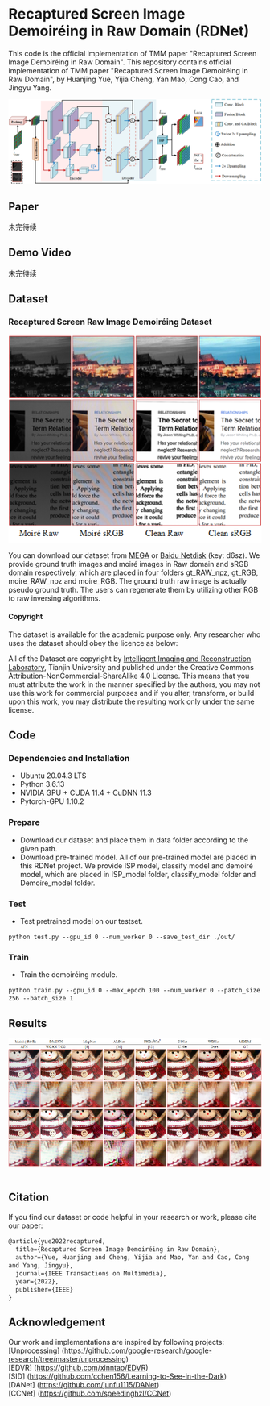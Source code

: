 # Recaptured Screen Image Demoiréing in Raw Domain (RDNet)
This code is the official implementation of TMM paper "Recaptured Screen Image Demoiréing in Raw Domain".
This repository contains official implementation of TMM paper "Recaptured Screen Image Demoiréing in Raw Domain", by Huanjing Yue, Yijia Cheng, Yan Mao, Cong Cao, and Jingyu Yang.

<p align="center">
  <img width="800" src="https://github.com/tju-chengyijia/RDNet/blob/main/imgs/framework.png">
</p>

## Paper

未完待续<br>

## Demo Video

未完待续<br>

## Dataset

### Recaptured Screen Raw Image Demoiréing Dataset

<p align="center">
  <img width="600" src="https://github.com/tju-chengyijia/RDNet/blob/main/imgs/show_dataset.png">
</p>

You can download our dataset from [MEGA](https://mega.nz/file/4WMwiLiD#6HyQxZsUg-qgQ_L6eM5Nt5PiAIdrrmFLutS-tRoZ5XQ) or [Baidu Netdisk](https://pan.baidu.com/s/186tPHkRgr9eC9LpcRp59NA) (key: d6sz). We provide ground truth images and moiré images in Raw domain and sRGB domain respectively, which are placed in four folders gt_RAW_npz, gt_RGB, moire_RAW_npz and moire_RGB. The ground truth raw image is actually pseudo ground truth. The users can regenerate them by utilizing other RGB to raw inversing algorithms.

#### Copyright ####

The dataset is available for the academic purpose only. Any researcher who uses the dataset should obey the licence as below:

All of the Dataset are copyright by [Intelligent Imaging and Reconstruction Laboratory](http://tju.iirlab.org/doku.php), Tianjin University and published under the Creative Commons Attribution-NonCommercial-ShareAlike 4.0 License. This means that you must attribute the work in the manner specified by the authors, you may not use this work for commercial purposes and if you alter, transform, or build upon this work, you may distribute the resulting work only under the same license.

## Code

### Dependencies and Installation

- Ubuntu 20.04.3 LTS
- Python 3.6.13
- NVIDIA GPU + CUDA 11.4 + CuDNN 11.3
- Pytorch-GPU 1.10.2

### Prepare

- Download our dataset and place them in data folder according to the given path.
- Download pre-trained model. All of our pre-trained model are placed in this RDNet project. We provide ISP model, classify model and demoiré model, which are placed in ISP_model folder, classify_model folder and Demoire_model folder.

### Test

- Test pretrained model on our testset.
```
python test.py --gpu_id 0 --num_worker 0 --save_test_dir ./out/
```

### Train

- Train the demoiréing module.
```
python train.py --gpu_id 0 --max_epoch 100 --num_worker 0 --patch_size 256 --batch_size 1
```

## Results

 <div align=center><img src="https://github.com/tju-chengyijia/RDNet/blob/main/imgs/sota_fig.png"></div><br>

## Citation

If you find our dataset or code helpful in your research or work, please cite our paper:

```
@article{yue2022recaptured,
  title={Recaptured Screen Image Demoiréing in Raw Domain},
  author={Yue, Huanjing and Cheng, Yijia and Mao, Yan and Cao, Cong and Yang, Jingyu},
  journal={IEEE Transactions on Multimedia},
  year={2022},
  publisher={IEEE}
}
```
## Acknowledgement

Our work and implementations are inspired by following projects:<br/>
[Unprocessing] (https://github.com/google-research/google-research/tree/master/unprocessing)<br/>
[EDVR] (https://github.com/xinntao/EDVR)<br/>
[SID] (https://github.com/cchen156/Learning-to-See-in-the-Dark)<br/>
[DANet] (https://github.com/junfu1115/DANet)<br/>
[CCNet] (https://github.com/speedinghzl/CCNet)<br/>
